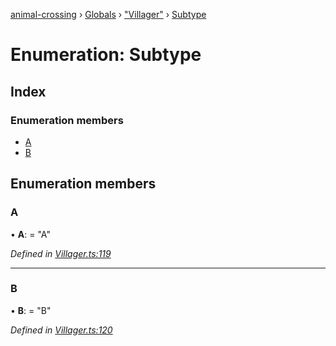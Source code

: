 [animal-crossing](../README.md) › [Globals](../globals.md) › ["Villager"](../modules/_villager_.md) › [Subtype](_villager_.subtype.md)

# Enumeration: Subtype

## Index

### Enumeration members

* [A](_villager_.subtype.md#a)
* [B](_villager_.subtype.md#b)

## Enumeration members

###  A

• **A**: = "A"

*Defined in [Villager.ts:119](https://github.com/Norviah/animal-crossing/blob/e8c2f7d/module/types/Villager.ts#L119)*

___

###  B

• **B**: = "B"

*Defined in [Villager.ts:120](https://github.com/Norviah/animal-crossing/blob/e8c2f7d/module/types/Villager.ts#L120)*
